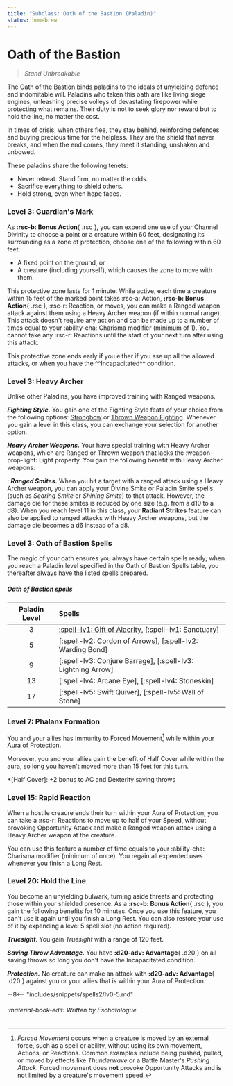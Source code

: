 ```yaml
---
title: "Subclass: Oath of the Bastion (Paladin)"
status: homebrew
---
```


<p style="display:none">
Stand Unbreakable
</p>

# Oath of the Bastion

> *Stand Unbreakable*

The Oath of the Bastion binds paladins to the ideals of unyielding defence and indomitable will. Paladins who taken this oath are like living siege engines, unleashing precise volleys of devastating firepower while protecting what remains. Their duty is not to seek glory nor reward but to hold the line, no matter the cost.

In times of crisis, when others flee, they stay behind, reinforcing defences and buying precious time for the helpless. They are the shield that never breaks, and when the end comes, they meet it standing, unshaken and unbowed.

These paladins share the following tenets:

- Never retreat. Stand firm, no matter the odds.
- Sacrifice everything to shield others.
- Hold strong, even when hope fades.

### Level 3: Guardian's Mark

As **:rsc-b: Bonus Action**{ .rsc }, you can expend one use of your Channel Divinity to choose a point or a creature within 60 feet, designating its surrounding as a zone of protection, choose one of the following within 60 feet:

- A fixed point on the ground, or
- A creature (including yourself), which causes the zone to move with them.

This protective zone lasts for 1 minute. While active, each time a creature within 15 feet of the marked point takes :rsc-a: Action, **:rsc-b: Bonus Action**{ .rsc }, :rsc-r: Reaction, or moves, you can make a Ranged weapon attack against them using a Heavy Archer weapon (if within normal range). This attack doesn't require any action and can be made up to a number of times equal to your :ability-cha: Charisma modifier (minimum of 1). You cannot take any :rsc-r: Reactions until the start of your next turn after using this attack. 

This protective zone ends early if you either if you sse up all the allowed attacks, or when you have the ^^Incapacitated^^ condition.

### Level 3: Heavy Archer

Unlike other Paladins, you have improved training with Ranged weapons.

***Fighting Style.*** You gain one of the Fighting Style feats of your choice from the following options: [Strongbow] or [Thrown Weapon Fighting]. Whenever you gain a level in this class, you can exchange your selection for another option.

***Heavy Archer Weapons.*** Your have special training with Heavy Archer weapons, which are Ranged or Thrown weapon that lacks the :weapon-prop-light: Light property. You gain the following benefit with Heavy Archer weapons:

:   ***Ranged Smites.*** When you hit a target with a ranged attack using a Heavy Archer weapon, you can apply your Divine Smite or Paladin Smite spells (such as *Searing Smite* or *Shining Smite*) to that attack. However, the damage die for these smites is reduced by one size (e.g. from a d10 to a d8). When you reach level 11 in this class, your **Radiant Strikes** feature can also be applied to ranged attacks with Heavy Archer weapons, but the damage die becomes a d6 instead of a d8.

[Strongbow]: ../../option/feat/feat-fighting-style/hb.md#strongbow
[Thrown Weapon Fighting]: ../../option/feat/feat-fighting-style/phb24.md#thrown-weapon-fighting

### Level 3: Oath of Bastion Spells

The magic of your oath ensures you always have certain spells ready; when you reach a Paladin level specified in the Oath of Bastion Spells table, you thereafter always have the listed spells prepared.

##### Oath of Bastion spells

| Paladin Level | Spells |
|:---:|:---|
| 3 | [:spell-lv1: Gift of Alacrity](../../spells/description/additional/dunamancy.md#gift-of-alacrity), [:spell-lv1: Sanctuary] |
| 5 | [:spell-lv2: Cordon of Arrows], [:spell-lv2: Warding Bond] |
| 9 | [:spell-lv3: Conjure Barrage], [:spell-lv3: Lightning Arrow] |
| 13 | [:spell-lv4: Arcane Eye], [:spell-lv4: Stoneskin] |
| 17 | [:spell-lv5: Swift Quiver], [:spell-lv5: Wall of Stone] |

### Level 7: Phalanx Formation

You and your allies has Immunity to Forced Movement[^1] while within your Aura of Protection. 

Moreover, you and your allies gain the benefit of Half Cover while within the aura, so long you haven't moved more than 15 feet for this turn.

*[Half Cover]: +2 bonus to AC and Dexterity saving throws

### Level 15: Rapid Reaction

When a hostile creaure ends their turn within your Aura of Protection, you can take a :rsc-r: Reactions to move up to half of your Speed, without provoking Opportunity Attack and make a Ranged weapon attack using a Heavy Archer weapon at the creature.

You can use this feature a number of time equals to your :ability-cha: Charisma modifier (minimum of once). You regain all expended uses whenever you finish a Long Rest.

### Level 20: Hold the Line

You become an unyielding bulwark, turning aside threats and protecting those within your shielded presence. As a **:rsc-b: Bonus Action**{ .rsc }, you gain the following benefits for 10 minutes. Once you use this feature, you can't use it again until you finish a Long Rest. You can also restore your use of it by expending a level 5 spell slot (no action required).

***Truesight***. You gain *Truesight* with a range of 120 feet.

***Saving Throw Advantage.*** You have **:d20-adv: Advantage**{ .d20 } on all saving throws so long you don't have the Incapacitated condition.

***Protection.*** No creature can make an attack with **:d20-adv: Advantage**{ .d20 } against you or your allies that is within your Aura of Protection.

[^1]: *Forced Movement* occurs when a creature is moved by an external force, such as a spell or ability, without using its own movement, Actions, or Reactions. Common examples include being pushed, pulled, or moved by effects like *Thunderwave* or a Battle Master's *Pushing Attack*. Forced movement does **not** provoke Opportunity Attacks and is not limited by a creature's movement speed.

--8<-- "includes/snippets/spells2/lv0-5.md"

###### :material-book-edit: Written by *Eschatologue*